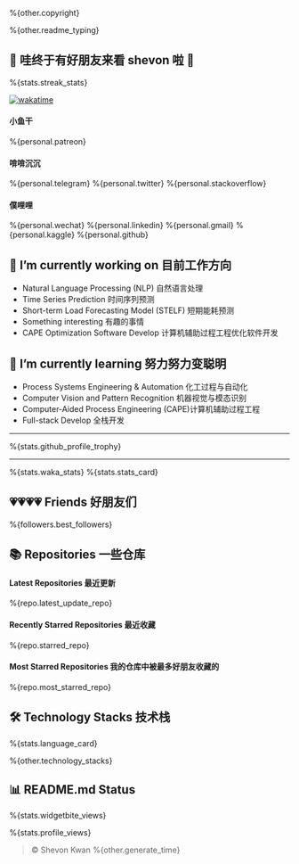 %{other.copyright}

%{other.readme_typing}

## 🎉 哇终于有好朋友来看 shevon 啦 🎉

%{stats.streak_stats}

[![wakatime](https://wakatime.com/badge/user/40477b06-ef0a-49c3-ac82-c599241d424c.svg)](https://wakatime.com/@40477b06-ef0a-49c3-ac82-c599241d424c)

#### 小鱼干
%{personal.patreon}
#### 啽啽沉沉
%{personal.telegram}  %{personal.twitter} %{personal.stackoverflow}
#### 僕哩哩
%{personal.wechat} %{personal.linkedin} %{personal.gmail} %{personal.kaggle} %{personal.github} 

## 🔭 I’m currently working on 目前工作方向
  - Natural Language Processing (NLP) 自然语言处理
  - Time Series Prediction 时间序列预测
  - Short-term Load Forecasting Model (STELF) 短期能耗预测
  - Something interesting 有趣的事情
  - CAPE Optimization Software Develop 计算机辅助过程工程优化软件开发

## 🌱 I’m currently learning 努力努力变聪明
  - Process Systems Engineering & Automation 化工过程与自动化
  - Computer Vision and Pattern Recognition 机器视觉与模态识别
  - Computer-Aided Process Engineering (CAPE)计算机辅助过程工程 
  - Full-stack Develop 全栈开发

----
%{stats.github_profile_trophy}

----

%{stats.waka_stats} %{stats.stats_card} 

## 💗💗💗💗 Friends 好朋友们
%{followers.best_followers}

## 📚 Repositories 一些仓库
#### Latest Repositories 最近更新
%{repo.latest_update_repo}
#### Recently Starred Repositories 最近收藏
%{repo.starred_repo}
#### Most Starred Repositories 我的仓库中被最多好朋友收藏的
%{repo.most_starred_repo}

## 🛠️ Technology Stacks 技术栈
%{stats.language_card}

%{other.technology_stacks}

## 📊 README.md Status
%{stats.widgetbite_views}

%{stats.profile_views}

> ©️ Shevon Kwan  %{other.generate_time}